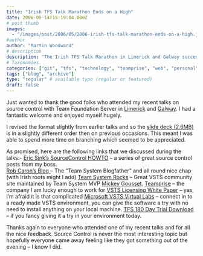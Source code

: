 ```yaml
---
title: "Irish TFS Talk Marathon Ends on a High"
date: 2006-05-14T15:19:04.000Z
# post thumb
images:
  - "/images/post/2006/05/2006-irish-tfs-talk-marathon-ends-on-a-high.jpg"
#author
author: "Martin Woodward"
# description
description: "The Irish TFS Talk Marathon in Limerick and Galway successfully engaged attendees with insightful discussions on source control strategies."
# Taxonomies
categories: ["git", "tfs", "technology", "teamprise", "web", "personal"]
tags: ["blog", "archive"]
type: "regular" # available type (regular or featured)
draft: false
---
```


Just wanted to thank the good folks who attended my recent talks on source control with Team Foundation Server in [Limerick](http://www.developers.ie/event.aspx?s=48) and [Galway](http://www.itag.ie/CalendarofEvents/tabid/83/ctl/View/mid/410/Event/186/Start/200605121900/End/200605122030/Default.aspx). I had a fantastic welcome and enjoyed myself hugely.

I revised the format slightly from earlier talks and so the [slide deck (2.6MB)](http://www.woodwardweb.com/blog/SourceControl101WithTFS_WEST.PPT) is in a slightly different order then on previous occasions. This meant I was able to spend more time on branching which seemed to be appreciated.

As promised, here are the following links that we discussed during the talks:-
[Eric Sink’s SourceControl HOWTO](http://software.ericsink.com/scm/source_control.html) – a series of great source control posts from my boss.  
[Rob Caron’s Blog ](http://blogs.msdn.com/robcaron/default.aspx)– The “Team System Blogfather” and all round nice chap (with Irish roots might I add)
[Team System Rocks](http://teamsystemrocks.com/default.aspx) – Great VSTS community site maintained by Team System MVP [Mickey Gousset](http://teamsystemrocks.com/blogs/mickey_gousset/default.aspx).
[Teamprise](http://www.teamprise.com/) – the company I am lucky enough to work for
[VSTS Licensing White Paper](http://www.microsoft.com/downloads/details.aspx?familyid=1FA86E00-F0A3-4290-9DA9-6E0378A3A3C5&displaylang=en) – yes, I’m afraid it is that complicated
[Microsoft VSTS Virtual Labs](http://www.microsoftvirtuallabs.com/express/registration.aspx?LabId=5ede642a-f4e7-4c3a-8d5b-82d3d7540a19) – connect in to a ready made VSTS environment, you can give the software a try with no need to install anything on your local machine.
[TFS 180 Day Trial Download](http://go.microsoft.com/fwlink/?LinkId=64135) – if you fancy giving it a try in your environment today.

Thanks again to everyone who attended one of my recent talks and for all the nice feedback. Source Control is never the most interesting topic but hopefully everyone came away feeling like they got something out of the evening – I know I did.
